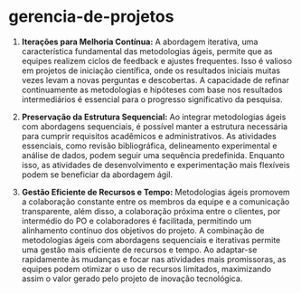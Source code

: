 # gerencia-de-projetos

1. **Iterações para Melhoria Contínua:** A abordagem iterativa, uma característica fundamental das metodologias ágeis, permite que as equipes realizem ciclos de feedback e ajustes frequentes. Isso é valioso em projetos de iniciação científica, onde os resultados iniciais muitas vezes levam a novas perguntas e descobertas. A capacidade de refinar continuamente as metodologias e hipóteses com base nos resultados intermediários é essencial para o progresso significativo da pesquisa.

   

2. **Preservação da Estrutura Sequencial:** Ao integrar metodologias ágeis com abordagens sequenciais, é possível manter a estrutura necessária para cumprir requisitos acadêmicos e administrativos. As atividades essenciais, como revisão bibliográfica, delineamento experimental e análise de dados, podem seguir uma sequência predefinida. Enquanto isso, as atividades de desenvolvimento e experimentação mais flexíveis podem se beneficiar da abordagem ágil.

   

3. **Gestão Eficiente de Recursos e Tempo:** Metodologias ágeis promovem a colaboração constante entre os membros da equipe e a comunicação transparente, além disso, a colaboração próxima entre o clientes, por intermédio do PO e colaboradores é facilitada, permitindo um alinhamento contínuo dos objetivos do projeto. A combinação de metodologias ágeis com abordagens sequenciais e iterativas permite uma gestão mais eficiente de recursos e tempo. Ao adaptar-se rapidamente às mudanças e focar nas atividades mais promissoras, as equipes podem otimizar o uso de recursos limitados, maximizando assim o valor gerado pelo projeto de inovação tecnológica.

